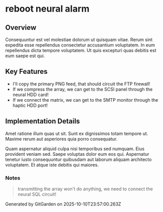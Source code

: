 # reboot neural alarm

## Overview
Consequuntur est vel molestiae dolorum ut quisquam vitae. Rerum sint expedita esse repellendus consectetur accusantium voluptatem. In eum repellendus dicta tempore voluptatem. Ut quis excepturi quas debitis est eum saepe est qui.

## Key Features
- I'll copy the primary PNG feed, that should circuit the FTP firewall!
- If we compress the array, we can get to the SCSI panel through the neural HDD card!
- If we connect the matrix, we can get to the SMTP monitor through the haptic HDD port!

## Implementation Details
Amet ratione illum quas ut sit. Sunt ex dignissimos totam tempore ut. Maxime rerum aut asperiores quia porro consequatur.
 Quam aspernatur aliquid culpa nisi temporibus sed numquam. Eius provident veniam sed. Saepe voluptas dolor eum eos qui. Aspernatur tenetur iusto consequuntur quibusdam aut laborum aliquam architecto voluptatem. Et atque iste debitis qui maiores.

### Notes
> transmitting the array won't do anything, we need to connect the neural SQL circuit!

Generated by GitGarden on 2025-10-10T23:57:00.263Z